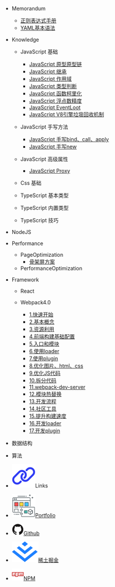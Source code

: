 - Memorandum

  - [正则表达式手册](/post/memorandum/正则表达式手册.md)
  - [YAML基本语法](/post/memorandum/YAML基本语法.md)

- Knowledge

  - JavaScript 基础
    - [JavaScript 原型原型链](/post/knowledge/JavaScript基础/JavaScript原型原型链.md)
    - [JavaScript 继承](/post/knowledge/JavaScript基础/JavaScript继承.md)
    - [JavaScript 作用域](/post/knowledge/JavaScript基础/JavaScript作用域.md)
    - [JavaScript 类型判断](/post/knowledge/JavaScript基础/JavaScript类型判断.md)
    - [JavaScript 函数柯里化](/post/knowledge/JavaScript基础/JavaScript函数柯里化.md)
    - [JavaScript 浮点数精度](/post/knowledge/JavaScript基础/JavaScript浮点数精度.md)
    - [JavaScript EventLoot](/post/knowledge/JavaScript基础/JavaScriptEventLoop.md)
    - [JavaScript V8引擎垃圾回收机制](/post/knowledge/JavaScript基础/JavaScriptV8引擎垃圾回收.md)

  - JavaScript 手写方法
    - [JavaScript 手写bind、call、apply](/post/knowledge/JavaScript手写方法/JavaScript手写bind_call_apply.md)
    - [JavaScript 手写new](/post/knowledge/JavaScript手写方法/JavaScript手写new.md)

  - JavaScript 高级属性
    - [JavaScript Proxy](/post/knowledge/JavaScript属性/Proxy.md)

  - Css 基础

  - TypeScript 基本类型

  - TypeScript 内置类型

  - TypeScript 技巧

- NodeJS

- Performance

  - PageOptimization
    - [骨架屏方案](/post/performance/骨架屏方案.md)
  - PerformanceOptimization

- Framework

  - React

  - Webpack4.0
    - [1.快速开始](/post/framework/Webpack/1.快速开始.md)
    - [2.基本概念](/post/framework/Webpack/2.基本概念.md)
    - [3.资源利用](/post/framework/Webpack/1.资源利用.md)
    - [4.前端构建基础配置](/post/framework/Webpack/4.前端构建基础配置.md)
    - [5.入口和模块](/post/framework/Webpack/5.入口和模块.md)
    - [6.使用loader](/post/framework/Webpack/6.使用loader.md)
    - [7.使用plugin](/post/framework/Webpack/7.使用plugin.md)
    - [8.优化图片、html、css](/post/framework/Webpack/8.优化图片&HTML&CSS.md)
    - [9.优化JS代码](/post/framework/Webpack/9.优化JS代码.md)
    - [10.拆分代码](/post/framework/Webpack/10.拆分代码.md)
    - [11.webpack-dev-server](/post/framework/Webpack/11.webpack-dev-server.md)
    - [12.模块热替换](/post/framework/Webpack/12.模块热替换.md)
    - [13.开发流程](/post/framework/Webpack/13.开发流程.md)
    - [14.社区工具](/post/framework/Webpack/14.社区工具.md)
    - [15.提升构建速度](/post/framework/Webpack/15.提升构建速度.md)
    - [16.开发loader](/post/framework/Webpack/16.开发loader.md)
    - [17.开发plugin](/post/framework/Webpack/17.开发plugin.md)

- 数据结构

- 算法

- <p class="sidebar-link-title"><img src="/assets/img/link.svg"></img>Links</p>

- <a class="sidebar-link" target="_blank" href="https://portfolio.zhangjc.cn/"><img src="/assets/img/portfolio.svg"></img>Portfolio</a>
- <a class="sidebar-link" target="_blank" href="https://github.com/zhangjichengcc"><img src="/assets/img/github.svg"></img>Github</a>
- <a class="sidebar-link" target="_blank" href="https://juejin.cn/user/3491704659003998"><img src="/assets/img/juejin.svg"></img>稀土掘金</a>
- <a class="sidebar-link" target="_blank" href="https://www.npmjs.com/~zhangjicheng"><img src="/assets/img/npm.svg"></img>NPM</a>
